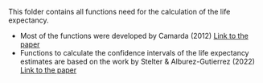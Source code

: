 This folder contains all functions need for the calculation of the life expectancy.

- Most of the functions were developed by Camarda (2012) [Link to the paper](https://www.jstatsoft.org/article/view/v050i01)
- Functions to calculate the confidence intervals of the life expectancy estimates are based on the work by Stelter & Alburez-Gutierrez (2022) [Link to the paper](https://www.pnas.org/doi/abs/10.1073/pnas.2120455119)
